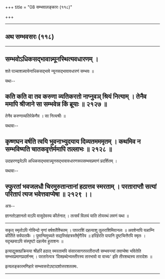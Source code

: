 +++
title = "08 सम्भवालङ्कारः (११८)"

+++



_________


## अथ सम्भवसरः (११८)


_________


## सम्भवोऽधिकसद्भावान्न्यूनस्थित्यवधारणम् ।

शते पञ्चाशन्न्यायेनाधिकसद्भावे न्यूनसद्भावावधारणं सम्भवः ॥

यथा--



## कति कति वा तव करुणा व्यतिकरतो नाप्नुवञ् श्रियं नित्याम् । तेनैव ममापि श्रीजाने सा सम्भवेन्न किं ब्रूयाः ॥ २१२७ ॥

तेनैव करुणाव्यतिरेकेणैव । सा नित्यश्रीः ॥

यथावा--



## कृष्णघन वर्षति त्वयि भुवनाभ्युदयाय दिव्यतमममृतम् । कथमिव न सम्भविष्यति चातकवृत्तेर्ममापि तल्लाभः ॥ २१२८ ॥

उदाहरणद्वयेऽपि अधिकसद्भावान्न्यूनसद्भावावधारणरूपसम्भवप्रमाणं प्रदर्शितम्
।

यथावा--



## स्फुरतां भवजलधौ चिरमुरुतान्तानां हठात्तव स्मरताम् । परताराप्तौ सत्यां परितापं त्यज भवेत्तवाप्येषा ॥ २१२९ ।।

अत्र--

ज्ञानतोऽज्ञानतो वाऽपि वासुदेवस्य कीर्तनात् ।
तत्सर्वं विलयं याति तोयस्थं लवणं यथा ॥


_________


सकृत् स्मृतोऽपि गोविन्दो नृणां वर्षशतैश्चितम् ।
पापराशिं दहत्याशु तूलराशिमिवानलः ॥
अवशेनापि यन्नाम्नि कीर्तिते सर्वपातकैः ।
पुमान्विमुच्यते सद्यस्सिंहत्रस्तैर्मृगैरिव ॥
हरिर्हरति पापानि दुष्टचित्तैरपि स्मृतः ।
यदृच्छयाऽपि संस्पृष्टो दहत्येव हुताशनः ॥

इत्याद्युक्तप्रक्रियया श्रीहरिं हठात् स्मरतामपि संसारसागरपरतीराप्तौ
सम्भवन्त्यां तवाप्येषा भवितेति सम्भवप्रमाणप्रदर्शनम् । परतारेत्यत्र
‘दिक्छब्देभ्यस्तीरस्य तारभावो वा वाच्यः' इति तीरशब्दस्य तारादेशः ॥

इत्यलङ्कारमणिहारे सम्भवसरोऽष्टादशोत्तरशततमः.


_________

